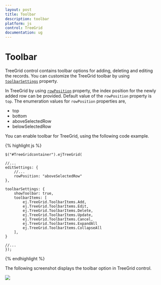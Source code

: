 ```yaml
---
layout: post
title: Toolbar
description: toolbar
platform: js
control: TreeGrid
documentation: ug
---
```


# Toolbar

TreeGrid control contains toolbar options for adding, deleting and editing the records. You can customize the TreeGrid toolbar by using [`toolbarSettings`](/js/api/ejtreegrid#toolbarsettingsspan-classtype-signature-type-objectobjectspan "toolbarSettings") property. 

In TreeGrid by using [`rowPosition`](/js/api/ejtreegrid#editsettingsrowpositionspan-classtype-signature-type-stringstringspan "editSettings.rowPosition") property, the index position for the newly added row can be provided. Default value of the `rowPosition` property is `top`. The enumeration values for `rowPosition` properties are,

* top
* bottom
* aboveSelectedRow
* belowSelectedRow

You can enable toolbar for TreeGrid, using the following code example.

{% highlight js %}

    $("#TreeGridcontainer").ejTreeGrid(

    //...
    editSettings: {
        //...
        rowPosition: "aboveSelectedRow"
    },

    toolbarSettings: {
        showToolbar: true,
        toolbarItems: [
            ej.TreeGrid.ToolbarItems.Add,
            ej.TreeGrid.ToolbarItems.Edit,
            ej.TreeGrid.ToolbarItems.Delete,
            ej.TreeGrid.ToolbarItems.Update,
            ej.TreeGrid.ToolbarItems.Cancel,
            ej.TreeGrid.ToolbarItems.ExpandAll
            ej.TreeGrid.ToolbarItems.CollapseAll
        ],
    }

    //...
    });

{% endhighlight %}

The following screenshot displays the toolbar option in TreeGrid control.

![]("/js/TreeGrid/Toolbar_images/Toolbar_img1.png")

